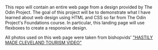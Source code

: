 This repo will contain an entire web page from a design provided by The Odin Project.
The goal of this project will be to demonstrate what I have learned about web design using HTML and CSS so far from The Odin Project's Foundations course. In particular, this landing page will use flexboxes to create a responsive design.

All photos used on this web page were taken from bishopvids' ["HASTILY MADE CLEVELAND TOURISM VIDEO"](https://www.youtube.com/watch?v=ysmLA5TqbIY)